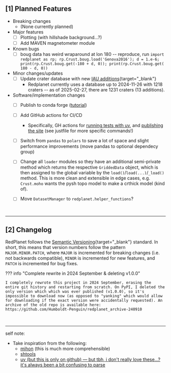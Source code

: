 ## [1] Planned Features

- Breaking changes
    - (None currently planned)
- Major features
    - [ ] Plotting (with hillshade background...?)
    - [ ] Add MAVEN magnetometer module
- Known bugs
    - [ ] boug data has weird wraparound at lon 180 -- reproduce, run `import redplanet as rp; rp.Crust.boug.load('Genova2016'); d = 1.e-6; print(rp.Crust.boug.get(-180 + d, 0)); print(rp.Crust.boug.get( 180 - d, 0))`
- Minor changes/updates
    - [ ] Update crater database with new [IAU additions](https://planetarynames.wr.usgs.gov/SearchResults?Target=20_Mars&Feature%20Type=9_Crater,%20craters){target="_blank"}
        - Redplanet currently uses a database up to 2024-11-26 with 1218 craters -- as of 2025-02-27, there are 1231 craters (13 additions).
- Software/implementation changes
    - [ ] Publish to conda forge ([tutorial](https://www.pyopensci.org/python-package-guide/tutorials/publish-conda-forge.html#how-to-publish-your-package-on-conda-forge))
    - [ ] Add GitHub actions for CI/CD
        - Specifically, GH actions for [running tests with uv](https://docs.astral.sh/uv/guides/integration/github/#syncing-and-running), and [publishing the site](https://squidfunk.github.io/mkdocs-material/publishing-your-site/#with-github-actions) (see justfile for more specific commands!)
    - [ ] Switch from `pandas` to `polars` to save a lot of space and slight performance improvements (move pandas to optional dependecy group)
    - [ ] Change all `loader` modules so they have an additional semi-private method which returns the respective `GriddedData` object, which is then assigned to the global variable by the `load()`/`load(...)`/`_load()` method. This is more clean and extensible in edge cases, e.g. `Crust.moho` wants the pysh topo model to make a crthick model (kind of).
    - [ ] Move `DatasetManager` to `redplanet.helper_functions`?


&nbsp;

---
## [2] Changelog

RedPlanet follows the [Semantic Versioning](https://semver.org/){target="_blank"} standard. In short, this means that version numbers follow the pattern `MAJOR.MINOR.PATCH`, where `MAJOR` is incremented for breaking changes (i.e. not backwards compatible), `MINOR` is incremented for new features, and `PATCH` is incremented for bug fixes.


??? info "Complete rewrite in 2024 September & deleting v1.0.0"

    I completely rewrote this project in 2024 September, erasing the entire git history and restarting from scratch. On PyPI, I deleted the only version which which was ever published (v1.0.0), so it's impossible to download now (as opposed to "yanking" which would allow for downloading if the exact version were accidentally requested). An archive of the old repo is available here: https://github.com/Humboldt-Penguin/redplanet_archive-240910


&nbsp;

---

self note:

- Take inspiration from the following:
    - [mihon](https://mihon.app/changelogs/) (this is much more comprehensible)
    - [shtools](https://shtools.github.io/SHTOOLS/release-notes-v4.html)
    - [uv (but this is only on github) — but tbh, i don't really love these...? it's always been a bit confusing to parse](https://github.com/astral-sh/uv/blob/main/CHANGELOG.md)
